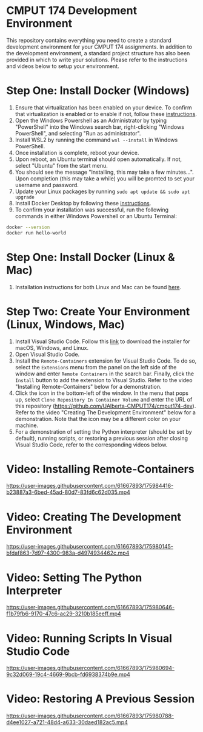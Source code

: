 # CMPUT 174 Development Environment
This repository contains everything you need to create a standard development environment for your CMPUT 174 assignments. In addition to the development environment, a standard project structure has also been provided in which to write your solutions. Please refer to the instructions and videos below to setup your environment.

# Step One: Install Docker (Windows)
1. Ensure that virtualization has been enabled on your device. To confirm that virtualization is enabled or to enable if not, follow these [instructions](https://www.virtualmetric.com/blog/how-to-enable-hardware-virtualization).
1. Open the Windows Powershell as an Administrator by typing "PowerShell" into the Windows search bar, right-clicking "Windows PowerShell", and selecting "Run as administrator".
2. Install WSL2 by running the command ```wsl --install``` in Windows PowerShell.
3. Once installation is complete, reboot your device.
4. Upon reboot, an Ubuntu terminal should open automatically. If not, select "Ubuntu" from the start menu.
5. You should see the message "Installing, this may take a few minutes...". Upon completion (this may take a while) you will be promted to set your username and password.
6. Update your Linux packages by running ```sudo apt update && sudo apt upgrade```
7. Install Docker Desktop by following these [instructions](https://docs.microsoft.com/en-us/windows/wsl/tutorials/wsl-containers#install-docker-desktop).
8. To confirm your installation was successful, run the following commands in either Windows Powershell or an Ubuntu Terminal:
```bash
docker --version
docker run hello-world
```

# Step One: Install Docker (Linux & Mac)
1. Installation instructions for both Linux and Mac can be found [here](https://docs.docker.com/get-docker/).

# Step Two: Create Your Environment (Linux, Windows, Mac)
1. Install Visual Studio Code. Follow this [link](https://code.visualstudio.com/download) to download the installer for macOS, Windows, and Linux.
2. Open Visual Studio Code.
3. Install the `Remote-Containers` extension for Visual Studio Code. To do so, select the `Extensions` menu from the panel on the left side of the window and enter `Remote Containers` in the search bar. Finally, click the `Install` button to add the extension to Visual Studio. Refer to the video "Installing Remote-Containers" below for a demonstration.  
5. Click the icon in the bottom-left of the window. In the menu that pops up, select `Clone Repository In Container Volume` and enter the URL of this repository (https://github.com/UAlberta-CMPUT174/cmput174-dev). Refer to the video "Creating The Development Environment" below for a demonstration. Note that the icon may be a different color on your machine.
6. For a demonstration of setting the Python interpreter (should be set by default), running scripts, or restoring a previous session after closing Visual Studio Code, refer to the corresponding videos below.

# Video: Installing Remote-Containers
https://user-images.githubusercontent.com/61667893/175984416-b23887a3-6bed-45ad-80d7-83fd6c62d035.mp4

# Video: Creating The Development Environment
https://user-images.githubusercontent.com/61667893/175980145-bfdaf863-7d97-4300-983a-d4974934462c.mp4

# Video: Setting The Python Interpreter

https://user-images.githubusercontent.com/61667893/175980646-f1b79fb6-9170-47c6-ac29-3210b185eeff.mp4

# Video: Running Scripts In Visual Studio Code

https://user-images.githubusercontent.com/61667893/175980694-9c32d069-19c4-4669-9bcb-fd6938374b9e.mp4

# Video: Restoring A Previous Session

https://user-images.githubusercontent.com/61667893/175980788-d4ee1027-a721-48d4-a633-30daed182ac5.mp4

